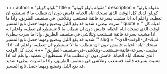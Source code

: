 +++
author = "باولو كويلو"
title = "مقولة باولو كويلو"
description = "مقولة باولو كويلو: لديك كل الوقت الذي تمنحك اياه الحياة، فامش دون ان تتطلب ما لا تستطيع ان تعطيه، واعلم انه اذا مشيت بسرعة فائقة فستتعب وتتلاشى في منتصف الطريق، واذا ما سرت ببطىء شديد قد يقع الليل وتضيع ومهما حصل تابع المسير."
quote = '''لديك كل الوقت الذي تمنحك اياه الحياة، فامش دون ان تتطلب ما لا تستطيع ان تعطيه، واعلم انه اذا مشيت بسرعة فائقة فستتعب وتتلاشى في منتصف الطريق، واذا ما سرت ببطىء شديد قد يقع الليل وتضيع ومهما حصل تابع المسير.'''
slug = "لديك-كل-الوقت-الذي-تمنحك-اياه-الحياة،-فامش-دون-ان-تتطلب-ما-لا-تستطيع-ان-تعطيه،-واعلم-انه-اذا-مشيت-بسرعة-فائقة-فستتعب-وتتلاشى-في-منتصف-الطريق"
+++
لديك كل الوقت الذي تمنحك اياه الحياة، فامش دون ان تتطلب ما لا تستطيع ان تعطيه، واعلم انه اذا مشيت بسرعة فائقة فستتعب وتتلاشى في منتصف الطريق، واذا ما سرت ببطىء شديد قد يقع الليل وتضيع ومهما حصل تابع المسير.
